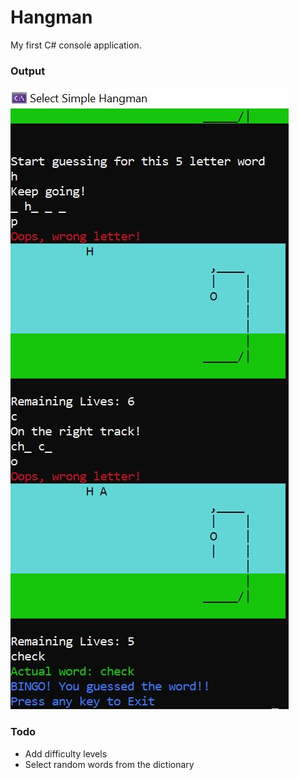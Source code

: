 # Hangman
My first C# console application. 

### Output
![](solution.jpg)

### Todo
* Add difficulty levels
* Select random words from the dictionary
